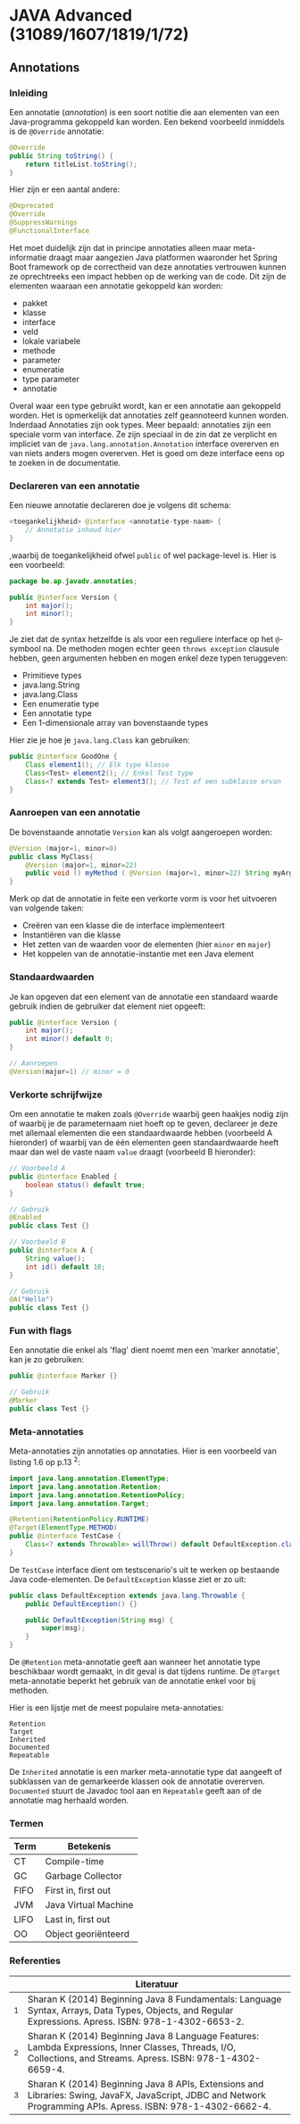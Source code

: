 # JAVA Advanced (31089/1607/1819/1/72)
## Annotations
### Inleiding

Een annotatie (*annotation*) is een soort notitie die aan elementen van een Java-programma gekoppeld kan worden. Een bekend voorbeeld inmiddels is de `@Override` annotatie:

```java
@Override
public String toString() {
	return titleList.toString();
}
```

Hier zijn er een aantal andere:

```java
@Deprecated
@Override
@SuppressWarnings
@FunctionalInterface
```

Het moet duidelijk zijn dat in principe annotaties alleen maar meta-informatie draagt maar aangezien Java platformen waaronder het Spring Boot framework op de correctheid van deze annotaties vertrouwen kunnen ze oprechtreeks een impact hebben op de werking van de code. Dit zijn de elementen waaraan een annotatie gekoppeld kan worden:

- pakket
- klasse
- interface
- veld
- lokale variabele
- methode
- parameter
- enumeratie
- type parameter
- annotatie

Overal waar een type gebruikt wordt, kan er een annotatie aan gekoppeld worden. Het is opmerkelijk dat annotaties zelf geannoteerd kunnen worden. Inderdaad Annotaties zijn ook types. Meer bepaald: annotaties zijn een speciale vorm van interface. Ze zijn speciaal in de zin dat ze verplicht en impliciet van de `java.lang.annotation.Annotation` interface overerven en van niets anders mogen overerven. Het is goed om deze interface eens op te zoeken in de documentatie.

### Declareren van een annotatie

Een nieuwe annotatie declareren doe je volgens dit schema:

```java
<toegankelijkheid> @interface <annotatie-type-naam> {
	// Annotatie inhoud hier
}
```

,waarbij de toegankelijkheid ofwel `public` of wel package-level is. Hier is een voorbeeld:

```java
package be.ap.javadv.annotaties;

public @interface Version {
	int major();
	int minor();
}
```

Je ziet dat de syntax hetzelfde is als voor een reguliere interface op het `@`-symbool na. De methoden mogen echter geen `throws exception` clausule hebben, geen argumenten hebben en mogen enkel deze typen teruggeven:

- Primitieve types
- java.lang.String
- java.lang.Class
- Een enumeratie type
- Een annotatie type
- Een 1-dimensionale array van bovenstaande types

Hier zie je hoe je `java.lang.Class` kan gebruiken:

```java
public @interface GoodOne {
	Class element1(); // Elk type klasse
	Class<Test> element2(); // Enkel Test type
	Class<? extends Test> element3(); // Test of een subklasse ervan
}
```

### Aanroepen van een annotatie

De bovenstaande annotatie `Version` kan als volgt aangeroepen worden:

```java
@Version (major=1, minor=0)
public class MyClass{
	@Version (major=1, minor=22)
	public void () myMethod ( @Version (major=1, minor=22) String myArg)
}
```

Merk op dat de annotatie in feite een verkorte vorm is voor het uitvoeren van volgende taken:

- Creëren van een klasse die de interface implementeert
- Instantiëren van die klasse
- Het zetten van de waarden voor de elementen (hier `minor` en `major`)
- Het koppelen van de annotatie-instantie met een Java element

### Standaardwaarden

Je kan opgeven dat een element van de annotatie een standaard waarde gebruik indien de gebruiker dat element niet opgeeft:

```java
public @interface Version {
	int major();
	int minor() default 0;
}

// Aanroepen
@Version(major=1) // minor = 0
```

### Verkorte schrijfwijze

Om een annotatie te maken zoals `@Override` waarbij geen haakjes nodig zijn of waarbij je de parameternaam niet hoeft op te geven, declareer je deze met allemaal elementen die een standaardwaarde hebben (voorbeeld A hieronder) of waarbij van de één elementen geen standaardwaarde heeft maar dan wel de vaste naam `value` draagt (voorbeeld B hieronder):

```java
// Voorbeeld A
public @interface Enabled {
	boolean status() default true;
}

// Gebruik
@Enabled
public class Test {}
```

```java
// Voorbeeld B
public @interface A {
	String value();
	int id() default 10;
}

// Gebruik
@A("Hello")
public class Test {}
```

### Fun with flags

Een annotatie die enkel als 'flag' dient noemt men een 'marker annotatie', kan je zo gebruiken:

```java
public @interface Marker {}

// Gebruik
@Marker
public class Test {}
```

### Meta-annotaties

Meta-annotaties zijn annotaties op annotaties. Hier is een voorbeeld van listing 1.6 op p.13 $^2$:

```java
import java.lang.annotation.ElementType;
import java.lang.annotation.Retention;
import java.lang.annotation.RetentionPolicy;
import java.lang.annotation.Target;

@Retention(RetentionPolicy.RUNTIME)
@Target(ElementType.METHOD)
public @interface TestCase {
	Class<? extends Throwable> willThrow() default DefaultException.class;
}
```

De `TestCase` interface dient om testscenario's uit te werken op bestaande Java code-elementen. De `DefaultException` klasse ziet er zo uit:

```java
public class DefaultException extends java.lang.Throwable {
	public DefaultException() {}

	public DefaultException(String msg) {
		super(msg);
	}
}
```

De `@Retention` meta-annotatie geeft aan wanneer het annotatie type beschikbaar wordt gemaakt, in dit geval is dat tijdens runtime. De `@Target` meta-annotatie beperkt het gebruik van de annotatie enkel voor bij methoden. 

Hier is een lijstje met de meest populaire meta-annotaties:

```
Retention
Target
Inherited
Documented
Repeatable
```

De `Inherited` annotatie is een marker meta-annotatie type dat aangeeft of subklassen van de gemarkeerde klassen ook de annotatie overerven. `Documented` stuurt de Javadoc tool aan en `Repeatable` geeft aan of de annotatie mag herhaald worden.

### Termen

| Term | Betekenis            |
|------|----------------------|
| CT   | Compile-time         |
| GC   | Garbage Collector    |
| FIFO | First in, first out  |
| JVM  | Java Virtual Machine |
| LIFO | Last in, first out   |
| OO   | Object georiënteerd  |

### Referenties

||Literatuur|
|-|-|
|<sup>1</sup>|Sharan K (2014) Beginning Java 8 Fundamentals: Language Syntax, Arrays, Data Types, Objects, and Regular Expressions. Apress. ISBN: 978-1-4302-6653-2.|
|<sup>2</sup>|Sharan K (2014) Beginning Java 8 Language Features: Lambda Expressions, Inner Classes, Threads, I/O, Collections, and Streams. Apress. ISBN: 978-1-4302-6659-4.|
|<sup>3</sup>|Sharan K (2014) Beginning Java 8 APIs, Extensions and Libraries: Swing, JavaFX, JavaScript, JDBC and Network Programming APIs. Apress. ISBN: 978-1-4302-6662-4.|